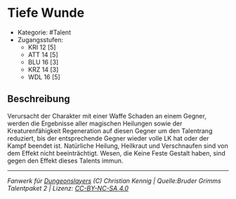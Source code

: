 <!---
Dies ist ein Fanwerk für DUNGEONSLAYERS (C) von Christian Kennig

Quellen:      [Bruder Grimms Talentpaket 2](https://www.f-space.de/ds4/downloads.html)
              [Talentbeschreibungen](https://www.f-space.de/ds4/tools-talentcards.html)
License:      [CC-BY-NC-SA 4.0](https://creativecommons.org/licenses/by-nc-sa/4.0/deed.de)
Richtlinien:  [Fanwerkrichtlinien](https://www.dungeonslayers.net/fanwerk-richtlinien/)
Autor:        Zauberlehrling
-->

  
# Tiefe Wunde  
- Kategorie: #Talent  
- Zugangsstufen:  
  - KRI 12 [5]  
  - ATT 14 [5]  
  - BLU 16 [3]  
  - KRZ 14 [3]  
  - WDL 16 [5]  

## Beschreibung  
Verursacht der Charakter mit einer Waffe Schaden an einem Gegner, werden die Ergebnisse aller magischen Heilungen sowie der Kreaturenfähigkeit Regeneration auf diesen Gegner um den Talentrang reduziert, bis der entsprechende Gegner wieder volle LK hat oder der Kampf beendet ist. Natürliche Heilung, Heilkraut und Verschnaufen sind von dem Effekt nicht beeinträchtigt. Wesen, die Keine Feste Gestalt haben, sind gegen den Effekt dieses Talents immun.


___  
*Fanwerk für [Dungeonslayers](https://www.dungeonslayers.net/) (C) Christian Kennig | Quelle:Bruder Grimms Talentpaket 2 | Lizenz: [CC-BY-NC-SA 4.0](https://creativecommons.org/licenses/by-nc-sa/4.0/deed.de)*  